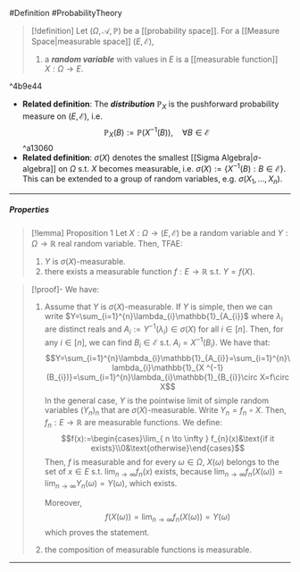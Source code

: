 #Definition #ProbabilityTheory 

> [!definition]
> Let $(\Omega,\mathcal{A},\mathbb{P})$ be a [[probability space]]. For a [[Measure Space|measurable space]]  $(E,\mathcal{E})$, 
> 1. a ***random variable*** with values in $E$ is a [[measurable function]] $X:\Omega\to E$.

^4b9e44

- **Related definition**: The ***distribution*** $\mathbb{P}_{X}$ is the pushforward probability measure on $(E,\mathcal{E})$, i.e. $$\mathbb{P}_{X}(B):=\mathbb{P}(X ^{-1}(B)),\quad \forall B\in \mathcal{E}$$ ^a13060
- **Related definition**: $\sigma(X)$ denotes the smallest [[Sigma Algebra|$\sigma$-algebra]] on $\Omega$ s.t. $X$ becomes measurable, i.e. $\sigma(X):=\{ X ^{-1}(B):B\in \mathcal{E} \}$. This can be extended to a group of random variables, e.g. $\sigma(X_{1},\dots,X_{n})$.
---
##### Properties
> [!lemma] Proposition 1 
> Let $X:\Omega\to(E,\mathcal{E})$ be a random variable and $Y:\Omega\to \mathbb{R}$ real random variable. Then, TFAE:
> 1. $Y$ is $\sigma(X)$-measurable.
> 2. there exists a measurable function $f: E\to \mathbb{R}$ s.t. $Y=f(X)$.

> [!proof]-
> We have:
> 1. Assume that $Y$ is $\sigma(X)$-measurable. If $Y$ is simple, then we can write $Y=\sum_{i=1}^{n}\lambda_{i}\mathbb{1}_{A_{i}}$ where $\lambda_{i}$ are distinct reals and $A_{i}:=Y^{-1}(\lambda_{i})\in \sigma(X)$ for all $i\in[n]$. Then, for any $i\in[n]$, we can find $B_{i}\in\mathcal{E}$ s.t. $A_{i}=X ^{-1}(B_{i})$. We have that: $$Y=\sum_{i=1}^{n}\lambda_{i}\mathbb{1}_{A_{i}}=\sum_{i=1}^{n}\lambda_{i}\mathbb{1}_{X ^{-1}(B_{i})}=\sum_{i=1}^{n}\lambda_{i}\mathbb{1}_{B_{i}}\circ X=f\circ X$$
>    In the general case, $Y$ is the pointwise limit of simple random variables $(Y_{n})_{n}$ that are $\sigma(X)$-measurable. Write $Y_{n}=f_{n}\circ X$. Then, $f_{n}: E\to \mathbb{R}$ are measurable functions. We define: $$f(x):=\begin{cases}\lim_{ n \to \infty } f_{n}(x)&\text{if it exists}\\0&\text{otherwise}\end{cases}$$Then, $f$ is measurable and for every $\omega\in \Omega$, $X(\omega)$ belongs to the set of $x\in E$ s.t. $\lim_{ n \to \infty }f_{n}(x)$ exists, because $\lim_{ n \to \infty }f_{n}(X(\omega))=\lim_{ n \to \infty }Y_{n}(\omega)=Y(\omega)$, which exists. 
>    
>    Moreover, $$f(X(\omega))=\lim_{ n \to \infty } f_{n}(X(\omega))=Y(\omega)$$which proves the statement.
>    
> 2. the composition of measurable functions is measurable.
---
